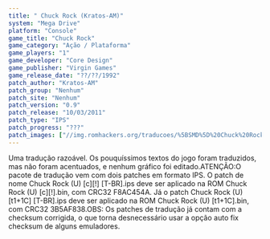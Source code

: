 ```yaml
---
title: " Chuck Rock (Kratos-AM)"
system: "Mega Drive"
platform: "Console"
game_title: "Chuck Rock"
game_category: "Ação / Plataforma"
game_players: "1"
game_developer: "Core Design"
game_publisher: "Virgin Games"
game_release_date: "??/??/1992"
patch_author: "Kratos-AM"
patch_group: "Nenhum"
patch_site: "Nenhum"
patch_version: "0.9"
patch_release: "10/03/2011"
patch_type: "IPS"
patch_progress: "???"
patch_images: ["//img.romhackers.org/traducoes/%5BSMD%5D%20Chuck%20Rock%20-%20Kratos-AM%20-%201.png","//img.romhackers.org/traducoes/%5BSMD%5D%20Chuck%20Rock%20-%20Kratos-AM%20-%202.png","//img.romhackers.org/traducoes/%5BSMD%5D%20Chuck%20Rock%20-%20Kratos-AM%20-%203.png"]
---
```

Uma tradução razoável. Os pouquíssimos textos do jogo foram traduzidos, mas não foram acentuados, e nenhum gráfico foi editado.ATENÇÃO:O pacote de tradução vem com dois patches em formato IPS. O patch de nome Chuck Rock (U) [c][!] [T-BR].ips deve ser aplicado na ROM Chuck Rock (U) [c][!].bin, com CRC32 F8AC454A. Já o patch Chuck Rock (U) [t1+1C] [T-BR].ips deve ser aplicado na ROM Chuck Rock (U) [t1+1C].bin, com CRC32 3B5AF838.OBS: Os patches de tradução já contam com a checksum corrigida, o que torna desnecessário usar a opção auto fix checksum de alguns emuladores.